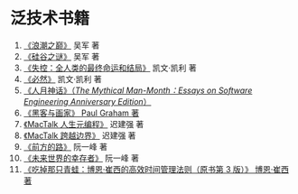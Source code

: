 # 泛技术书籍

1. [《浪潮之巅》](LANGCHAOZHIDIAN) 吴军 著
2. [《硅谷之谜》](GUIGUZHIMI) 吴军 著
3. [《失控：全人类的最终命运和结局》](SHIKONG) 凯文·凯利 著
4. [《必然》](BIRAN) 凯文·凯利 著
5. [《人月神话》（_The Mythical Man-Month：Essays on Software Engineering Anniversary Edition_）](RENYUESHENHUA)
6. [《黑客与画家》 Paul Graham 著](HEIKEYUHUAJIA)
7. [《MacTalk 人生元编程》](MACTALK-RENSHENGYUANBIANCHENG) 迟建强 著
8. [《MacTalk 跨越边界》](MACTALK-KUAYUEBIANJIE) 迟建强 著
9. [《前方的路》](QIANFANGDELU) 阮一峰 著
10. [《未来世界的幸存者》](WEILAISHIJIEDEXINGCUNZHE) 阮一峰 著
11. [《吃掉那只青蛙：博恩·崔西的高效时间管理法则（原书第 3 版）》 博恩·崔西 著](CHIDIAONAZHIQINGWA)
